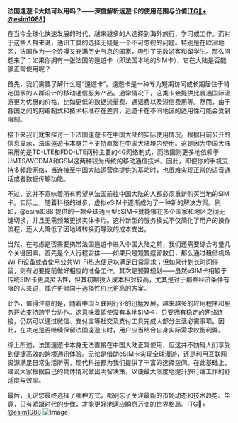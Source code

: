 **法国遠遊卡大陆可以用吗？——深度解析远遊卡的使用范围与价值[[TG💪+ @esim1088](https://t.me/s/esim1088)]**

在当今全球化快速发展的时代，越来越多的人选择到海外旅行、学习或工作。而对于这些人群来说，通讯工具的选择无疑是一个不可忽视的问题。特别是在欧洲地区，法国作为一个浪漫又充满历史气息的国家，吸引了无数游客和留学生。那么问题来了：如果你拥有一张法国的遠遊卡（即法国本地的SIM卡），它在大陆是否能够正常使用呢？

首先，我们需要了解什么是“遠遊卡”。遠遊卡是一种专为短期访问或长期居住于特定国家的人群设计的移动通信服务产品。通常情况下，这类卡会提供比普通国际漫游更为优惠的价格，比如更低的数据流量费、通话费以及短信费用等。然而，由于各国之间的网络制式和技术标准存在差异，远遊卡在不同地区的适用性可能会受到限制。

接下来我们就来探讨一下法国遠遊卡在中国大陆的实际使用情况。根据目前公开的信息显示，法国遠遊卡本身并不支持直接在中国大陆境内使用。这是因为中国大陆采用的是TD-LTE和FDD-LTE两种主要的4G网络制式，而法国则更多地依赖于UMTS/WCDMA和GSM这两种较为传统的移动通信技术。因此，即便你的手机支持多频段网络，当连接至中国大陆运营商提供的基站时，也很难实现正常的语音通话或者数据传输功能。

不过，这并不意味着所有希望从法国前往中国大陆的人都必须重新购买当地的SIM卡。实际上，随着科技的进步，虚拟eSIM卡逐渐成为了一种新的解决方案。例如，@esim1088 提供的一款全球通用型eSIM卡就能够在多个国家和地区之间无缝切换，并且无需频繁更换实体卡片。这种新型的服务模式不仅简化了用户的操作流程，还大大降低了因地域转换而导致的成本支出。

当然，在考虑是否需要携带法国遠遊卡进入中国大陆之前，我们还需要综合考量几个关键因素。首先是个人行程安排——如果只是短暂逗留数日，那么通过租借机场Wi-Fi设备或者使用公共Wi-Fi热点便足以满足日常需求；但如果计划长时间停留，则有必要提前做好相应的准备工作。其次是预算规划——虽然eSIM卡相较于传统SIM卡更具灵活性，但其初期投入成本相对较高，尤其是对于那些经济条件有限的人来说，或许更倾向于选择性价比更高的方案。

此外，值得注意的是，随着中国互联网行业的迅猛发展，越来越多的应用程序和服务开始支持跨平台协作。这意味着即使没有本地SIM卡，只要拥有稳定的网络连接，仍然可以通过微信、支付宝等社交及支付工具完成大部分生活必需事项。因此，在决定是否继续保留法国遠遊卡时，用户应当结合自身实际需求权衡利弊。

综上所述，法国遠遊卡本身无法直接在中国大陆正常使用，但这并不妨碍人们享受到便捷高效的跨境通讯体验。无论是借助eSIM卡实现全球漫游，还是利用互联网资源满足日常生活所需，现代科技都为我们提供了丰富的选择空间。在此基础上，建议大家根据自己的具体情况做出明智决策，以便最大限度地提升旅行或工作的舒适度与效率。

最后，无论您最终选择了哪种方式，都别忘了关注最新的市场动态和技术趋势。毕竟，只有紧跟时代的步伐，才能更好地适应瞬息万变的世界格局。[[TG💪+ @esim1088](https://t.me/s/esim1088) ![Image](https://i.postimg.cc/4NQfJmqS/Snipaste-2025-05-13-00-14-12.png)]